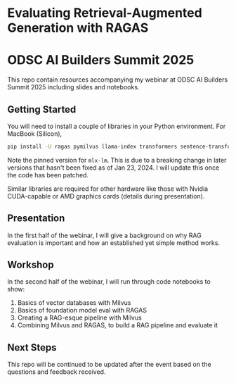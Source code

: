 # Evaluating Retrieval-Augmented Generation with RAGAS
# ODSC AI Builders Summit 2025
This repo contain resources accompanying my webinar at ODSC AI Builders Summit 2025 including slides and notebooks.

## Getting Started
You will need to install a couple of libraries in your Python environment. For MacBook (Silicon),
```bash
pip install -U ragas pymilvus llama-index transformers sentence-transformers mlx-lm==0.20.6
```
Note the pinned version for `mlx-lm`. This is due to a breaking change in later versions that hasn't been fixed as of Jan 23, 2024. I will update this once the code has been patched.

Similar libraries are required for other hardware like those with Nvidia CUDA-capable or AMD graphics cards (details during presentation).

## Presentation
In the first half of the webinar, I will give a background on why RAG evaluation is important and how an established yet simple method works.

## Workshop
In the second half of the webinar, I will run through code notebooks to show:
1. Basics of vector databases with Milvus
2. Basics of foundation model eval with RAGAS
3. Creating a RAG-esque pipeline with Milvus
4. Combining Milvus and RAGAS, to build a RAG pipeline and evaluate it

## Next Steps
This repo will be continued to be updated after the event based on the questions and feedback received.